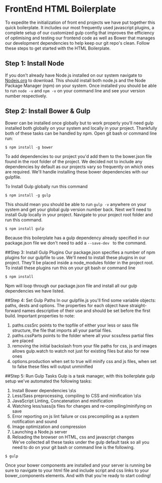 # FrontEnd HTML Boilerplate
To expedite the initialization of front end projects we have put together this quick boilerplate. It includes our most frequently used javascript plugins, a complete setup of our customized gulp config that improves the efficiency of optimising and testing our frontend code as well as Bower that manages our development dependencies to help keep our git repo's clean. Follow these steps to get started with the HTML Boilerplate.

## Step 1: Install Node
If you don't already have Node.js installed on our system navigate to [Nodejs.org](https://nodejs.org/en/) to download. This should install both node.js and the Node Package Manager (npm) on your system. Once installed you should be able to run ```node -v``` and ```npm -v``` on your command line and see your version number respectively.

## Step 2: Install Bower & Gulp
Bower can be installed once globally but to work properly you'll need gulp installed both globally on your system and locally in your project. Thankfully both of these tasks can be handled by npm. Open git bash or command line run:  
```
$ npm install -g bower
```
To add dependencies to our project you'd add them to the bower.json file found in the root folder of the project. We decided not to include any dependencies by default as our projects vary so frequently on which ones are required. We'll handle installing these bower dependencies with our gulpfile.  

To Install Gulp globally run this command  
```
$ npm install -g gulp
```  
This should mean you should be able to run ```gulp -v``` anywhere on your system and get your global gulp version number back. Next we'll need to install Gulp locally in your project. Navigate to your project root folder and run this command.  
```
$ npm install gulp
```
Because this boilerplate has a gulp dependency already specified in our package.json file we don't need to add a ```--save-dev ``` to the command.  

##Step 3: Install Gulp Plugins
Our package.json specifies a number of npm plugins for our gulpfile to use. We'll need to install these plugins in our project. They'll be placed inside a node_modules folder in the project root. To install these plugins run this on your git bash or command line  
```
$ npm install
```
Npm will loop through our package.json file and install all our gulp dependencies we have listed.  

##Step 4: Set Gulp Paths
In our gulpfile.js you'll find some variable objects: paths, dests and options. The properties for each object have straight-forward names descriptive of their use and should be set before the first build. Important properties to note:  
1. paths.cssSrc points to the topfile of either your less or sass file structure, the file that imports all your partial files.  
2. paths.cssParts points to the folder where all your scss/less partial files are placed  
3. removing the initial backslash from your file paths for css, js and images allows gulp.watch to watch not just for existing files but also for new ones  
4. options.production when set to true will minify css and js files, when set to false these files will output unminified  

##Step 5: Run Gulp Tasks
Gulp is a task manager, with this boilerplate gulp setup we've automated the following tasks:
1. Install Bower dependencies  \s\s
2. Less/Sass preprocessing, compiling to CSS and minification  \s\s
3. JavaScript Linting, Concatenation and minification  
4. Watching less/sass/js files for changes and re-compiling/minifying on save  
5. Error reporting on js lint failure or css precompiling as a system notification and sound  
6. Image optimization and compression  
7. Launching a Node.js server  
8. Reloading the browser on HTML, css and javascript changes  
We've collected all these tasks under the gulp default task so all you need to do on your git bash or command line is the following.  
```
$ gulp
```
Once your bower components are installed and your server is running be sure to navigate to your html file and include script and css links to your bower_components elements. And with that you're ready to start coding!